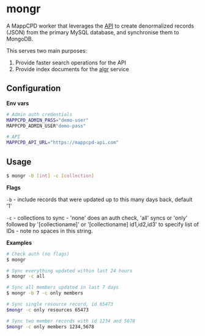 # mongr

A MappCPD worker that leverages the [API](/cmd/webd/README.md) to create denormalized records (JSON) from the primary MySQL database, and synchronise them to MongoDB.
                      
This serves two main purposes:

1. Provide faster search operations for the API
2. Provide index documents for the [algr](/cmd/algr/README.md) service

## Configuration

**Env vars**

```bash
# Admin auth credentials
MAPPCPD_ADMIN_PASS="demo-user"
MAPPCPD_ADMIN_USER"demo-pass"

# API
MAPPCPD_API_URL="https://mappcpd-api.com"
```

## Usage

```bash
$ mongr -b [int] -c [collection]
```

**Flags** 

`-b` - include records that were updated up to this many days back, default '1'

`-c` - collections to sync - 'none' does an auth check, 'all' syncs or 'only' followed by '[collectioname]' or '[collectioname] id1,id2,id3' to specify list of IDs - note no spaces in this string.

**Examples**

```bash
# Check auth (no flags)
$ mongr

# Sync everything updated within last 24 hours
$ mongr -c all

# Sync all members updated in last 7 days
$ mongr -b 7 -c only members   

# Sync single resource record, id 65473
$mongr -c only resources 65473

# Sync two member records with id 1234 and 5678
$mongr -c only members 1234,5678 
```

